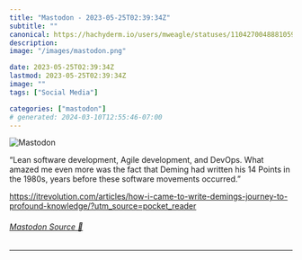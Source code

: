 ```yaml
---
title: "Mastodon - 2023-05-25T02:39:34Z"
subtitle: ""
canonical: https://hachyderm.io/users/mweagle/statuses/110427004888105906
description:
image: "/images/mastodon.png"

date: 2023-05-25T02:39:34Z
lastmod: 2023-05-25T02:39:34Z
image: ""
tags: ["Social Media"]

categories: ["mastodon"]
# generated: 2024-03-10T12:55:46-07:00
---
```

![Mastodon](/images/mastodon.png)

<p>“Lean software development, Agile development, and DevOps. What amazed me even more was the fact that Deming had written his 14 Points in the 1980s, years before these software movements occurred.”</p><p><a href="https://itrevolution.com/articles/how-i-came-to-write-demings-journey-to-profound-knowledge/?utm_source=pocket_reader" target="_blank" rel="nofollow noopener noreferrer" translate="no"><span class="invisible">https://</span><span class="ellipsis">itrevolution.com/articles/how-</span><span class="invisible">i-came-to-write-demings-journey-to-profound-knowledge/?utm_source=pocket_reader</span></a></p>


###### [Mastodon Source 🐘](https://hachyderm.io/@mweagle/110427004888105906)

___
